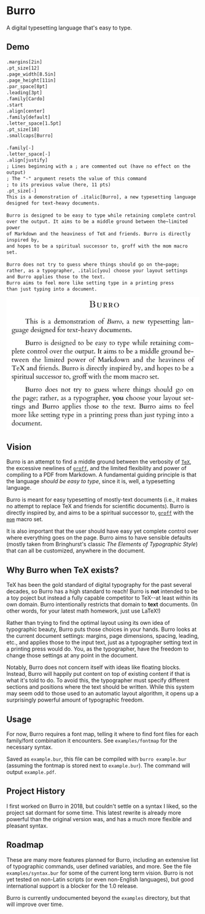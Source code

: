 # Burro

A digital typesetting language that's easy to type.

## Demo

```
.margins[2in]
.pt_size[12]
.page_width[8.5in]
.page_height[11in]
.par_space[8pt]
.leading[3pt]
.family[Cardo]
.start
.align[center]
.family[default]
.letter_space[1.5pt]
.pt_size[18]
.smallcaps[Burro]

.family[-]
.letter_space[-]
.align[justify]
; Lines beginning with a ; are commented out (have no effect on the output)
; The "-" argument resets the value of this command 
; to its previous value (here, 11 pts)
.pt_size[-]
This is a demonstration of .italic[Burro], a new typesetting language 
designed for text-heavy documents.

Burro is designed to be easy to type while retaining complete control 
over the output. It aims to be a middle ground between the~limited power 
of Markdown and the heaviness of TeX and friends. Burro is directly inspired by,
and hopes to be a spiritual successor to, groff with the mom macro set. 

Burro does not try to guess where things should go on the~page; 
rather, as a typographer, .italic[you] choose your layout settings 
and Burro applies those to the text. 
Burro aims to feel more like setting type in a printing press 
than just typing into a document.
```

![output demonstration](demo.png)

## Vision

Burro is an attempt to find a middle ground between the verbosity of [`TeX`](http://tug.org), the excessive newlines of [`groff`](https://www.gnu.org/software/groff/), and the limited flexibility and power of compiling to a PDF from Markdown. A fundamental guiding principle is that the language _should be easy to type_, since it is, well, a typesetting language. 

Burro is meant for easy typesetting of mostly-text documents (i.e., it makes no attempt to replace TeX and friends for scientific documents). Burro is directly inspired by, and aims to be a spiritual successor to, [`groff`](https://www.gnu.org/software/groff/) with the [`mom`](http://www.schaffter.ca/mom/) macro set. 

It is also important that the user should have easy yet complete control over where everything goes on the page. Burro aims to have sensible defaults (mostly taken from Bringhurst's classic _The Elements of Typographic Style_) that can all be customized, anywhere in the document.

## Why Burro when TeX exists?

TeX has been the gold standard of digital typography for the past several decades, so Burro has a high standard to reach! Burro is __not__ intended to be a toy poject but instead a fully capable competitor to TeX--at least within its own domain. Burro intentionally restricts that domain to __text__ documents. (In other words, for your latest math homework, just use LaTeX!)

Rather than trying to find the optimal layout using its own idea of typographic beauty, Burro puts those choices in your hands. Burro looks at the current document settings: margins, page dimensions, spacing, leading, etc., and applies those to the input text, just as a typographer setting text in a printing press would do. You, as the typographer, have the freedom to change those settings at any point in the document. 

Notably, Burro does not concern itself with ideas like floating blocks. Instead, Burro will happily put content on top of existing content if that is what it's told to do. To avoid this, the typographer must specify different sections and positions where the text should be written. While this system may seem odd to those used to an automatic layout algorithm, it opens up a surprisingly powerful amount of typographic freedom.

## Usage

For now, Burro requires a font map, telling it where to find font files for each family/font combination it encounters. See `examples/fontmap` for the necessary syntax.

Saved as `example.bur`, this file can be compiled with `burro example.bur` (assuming the fontmap is stored next to `example.bur`). The command will output `example.pdf`. 

## Project History

I first worked on Burro in 2018, but couldn't settle on a syntax I liked, so the project sat dormant for some time. This latest rewrite is already more powerful than the original version was, and has a much more flexible and pleasant syntax.

## Roadmap

These are many more features planned for Burro, including an extensive list of typographic commands, user defined variables, and more. See the file `examples/syntax.bur` for some of the current long term vision. Burro is not yet tested on non-Latin scripts (or even non-English languages), but good international support is a blocker for the 1.0 release.

Burro is currently undocumented beyond the `examples` directory, but that will improve over time.
